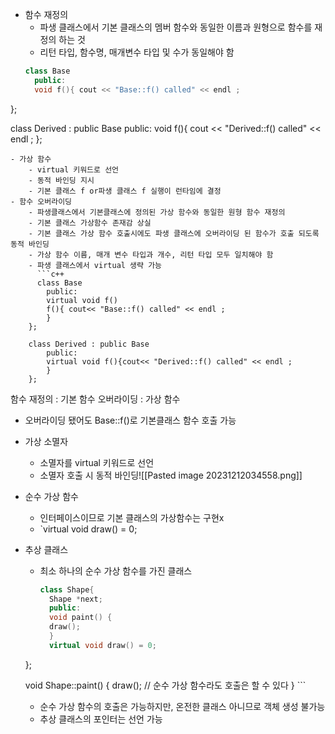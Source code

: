 - 함수 재정의
	- 파생 클래스에서 기본 클래스의 멤버 함수와 동일한 이름과 원형으로 함수를 재정의 하는 것
	- 리턴 타입, 함수명, 매개변수 타입 및 수가 동일해야 함
  ```c++
  class Base
	public:
	void f(){ cout << "Base::f() called" << endl ;
};

class Derived : public Base
	public:
	void f(){ cout << "Derived::f() called" << endl ;
};
```
- 가상 함수
	- virtual 키워드로 선언
	- 동적 바인딩 지시
	- 기본 클래스 f or파생 클래스 f 실행이 런타임에 결정
- 함수 오버라이딩
	- 파생클래스에서 기본클래스에 정의된 가상 함수와 동일한 원형 함수 재정의
	- 기본 클래스 가상함수 존재감 상실
	- 기본 클래스 가상 함수 호출시에도 파생 클래스에 오버라이딩 된 함수가 호출 되도록 동적 바인딩
	- 가상 함수 이름, 매개 변수 타입과 개수, 리턴 타입 모두 일치해야 함
	- 파생 클래스에서 virtual 생략 가능
	  ```c++
	  class Base
		public:
		virtual void f()
		f(){ cout<< "Base::f() called" << endl ;
		}
	};
	
	class Derived : public Base
		public:
		virtual void f(){cout<< "Derived::f() called" << endl ;
		}
	};
```
함수 재정의 : 기본 함수
오버라이딩 : 가상 함수
- 오버라이딩 됐어도 Base::f()로 기본클래스 함수 호출 가능
- 가상 소멸자
	- 소멸자를 virtual 키워드로 선언
	- 소멸자 호출 시 동적 바인딩![[Pasted image 20231212034558.png]]
- 순수 가상 함수
	- 인터페이스이므로 기본 클래스의 가상함수는 구현x
	- `virtual void draw() = 0;
- 추상 클래스
	- 최소 하나의 순수 가상 함수를 가진 클래스
	  ```c++
	  class Shape{
		Shape *next;
		public:
		void paint() {
		draw();
		}
		virtual void draw() = 0;
	};
	
	void Shape::paint() {
		draw(); //
순수 가상 함수라도 호출은 할 수 있다
	}
	  ```
	- 순수 가상 함수의 호출은 가능하지만, 온전한 클래스 아니므로 객체 생성 불가능
	- 추상 클래스의 포인터는 선언 가능